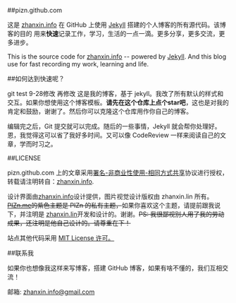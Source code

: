##pizn.github.com

这是 <a href="http://www.zhanxin.info" target="_blank" title="掌心">zhanxin.info</a> 在 GitHub 上使用 <a href="http://jekyllrb.com" target="_blank" >Jekyll</a> 搭建的个人博客的所有源代码。该博客的目的 用来<strong>快速</strong>记录工作，学习，生活的一点一滴。更多分享，更多交流，更多进步。

This is the source code for <a href="http://www.zhanxin.info" target="_blank" title="zhanxin.info">zhanxin.info</a> -- powered by <a href="http://jekyllrb.com" target="_blank" title="jekyll">Jekyll</a>. And this blog use for fast recording my work, learning and life.

##如何达到快速呢？

git test 9-28修改 再修改
这是我的博客，基于 jekyll。我改了所有默认的样式和交互。如果你想使用这个博客模板。**请先在这个仓库上点个star吧**，这也是对我的肯定和鼓励，谢谢了。然后你可以克隆这个仓库用作你自己的博客。

编辑完之后，Git 提交就可以完成。随后的一些事情，Jekyll 就会帮你处理好。恩，我觉得这可以省了我好多时间。又可以像 CodeReview 一样来阅读自己的文章，学而时习之。

##LICENSE

pizn.github.com 上的文章采用<a href="http://creativecommons.org/licenses/by-nc-sa/3.0/" target="_blank">署名-非商业性使用-相同方式共享</a>协议进行授权，转载请注明转自：<a href="http://pizn.github.com" target="_blank">zhanxin.info</a>.

设计界面由<a href="http://pizn.net" target="_blank">zhanxin.info</a>设计提供，图片视觉设计版权由 zhanxin.lin 所有。<del><a href="http://www.pizn.me" target="_blank">PIZn.me</a>的紫色主题是 PIZn 的私有主题，</del>如果你喜欢这个主题，请提前跟我说下，并注明是 <a href="http://www.zhanxin.info" target="_blank">zhanxin.lin</a>开发和设计的。谢谢。<del>PS: 我很鄙视别人用了我的劳动成果，还注明是他自己设计的。请尊重在下！</del>

站点其他代码采用  <a href="http://zh.wikipedia.org/wiki/MIT_License" target="_blank">MIT License 许可。</a>

##联系我

如果你也想像我这样来写博客，搭建 GitHub 博客，如果有啥不懂的，我们互相交流！

邮箱: zhanxin.info@gmail.com


